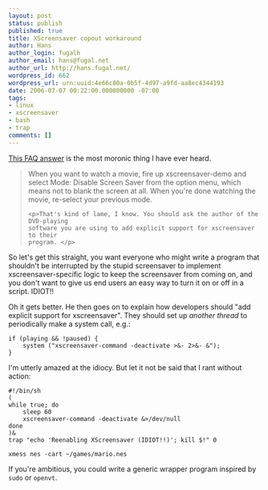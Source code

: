 ```yaml
---
layout: post
status: publish
published: true
title: XScreensaver copout workaround
author: Hans
author_login: fugalh
author_email: hans@fugal.net
author_url: http://hans.fugal.net/
wordpress_id: 662
wordpress_url: urn:uuid:4e66c80a-0b5f-4d97-a9fd-aa8ec4344193
date: 2006-07-07 00:22:00.000000000 -07:00
tags:
- linux
- xscreensaver
- bash
- trap
comments: []
---
```

<p><a href="http://www.jwz.org/xscreensaver/faq.html#dvd">This FAQ answer</a> is the most
moronic thing I have ever heard. </p>

<blockquote>
    <p>When you want to watch a movie, fire up xscreensaver-demo and select Mode:
    Disable Screen Saver from the option menu, which means not to blank the
    screen at all. When you're done watching the movie, re-select your previous
    mode.</p>

    <p>That's kind of lame, I know. You should ask the author of the DVD-playing
    software you are using to add explicit support for xscreensaver to their
    program. </p>
</blockquote>

<p>So let's get this straight, you want everyone who might write a program that
shouldn't be interrupted by the stupid screensaver to implement
xscreensaver-specific logic to keep the screensaver from coming on, and you
don't want to give us end users an easy way to turn it on or off in a script.
IDIOT!!</p>

<p>Oh it gets better. He then goes on to explain how developers should "add
explicit support for xscreensaver". They should set up <em>another thread</em> to
periodically make a system call, e.g.:</p>

<pre><code>if (playing &amp;&amp; !paused) {
    system ("xscreensaver-command -deactivate &gt;&amp;- 2&gt;&amp;- &amp;");
}
</code></pre>

<p>I'm utterly amazed at the idiocy. But let it not be said that I rant without
action:</p>

<pre><code>#!/bin/sh
(
while true; do
    sleep 60
    xscreensaver-command -deactivate &amp;&gt;/dev/null
done
)&amp;
trap "echo 'Reenabling XScreensaver (IDIOT!!)'; kill $!" 0

xmess nes -cart ~/games/mario.nes
</code></pre>

<p>If you're ambitious, you could write a generic wrapper program inspired by
<code>sudo</code> or <code>openvt</code>.</p>
